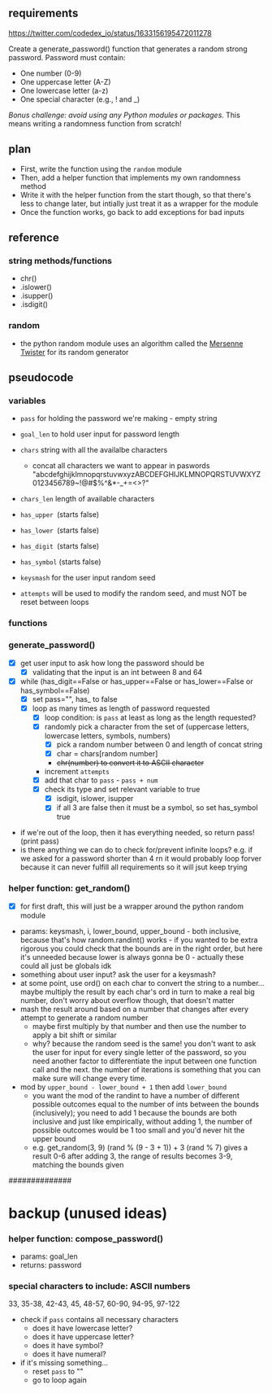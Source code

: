 ## requirements
https://twitter.com/codedex_io/status/1633156195472011278

Create a generate_password() function that generates a random strong password.
Password must contain:
- One number (0-9)
- One uppercase letter (A-Z)
- One lowercase letter (a-z)
- One special character (e.g., ! and _)

_Bonus challenge: avoid using any Python modules or packages._ This means writing a randomness function from scratch!

## plan
- First, write the function using the `random` module
- Then, add a helper function that implements my own randomness method
- Write it with the helper function from the start though, so that there's less to change later, but intially just treat it as a wrapper for the module
- Once the function works, go back to add exceptions for bad inputs

## reference 
### string methods/functions
- chr()
- .islower()
- .isupper()
- .isdigit()

### random
- the python random module uses an algorithm called the [Mersenne Twister](https://blogs.mathworks.com/cleve/2015/04/17/random-number-generator-mersenne-twister/) for its random generator

## pseudocode
### variables
- `pass` for holding the password we're making - empty string 
- `goal_len` to hold user input for password length
- `chars` string with all the availalbe characters
    - concat all characters we want to appear in paswords
    "abcdefghijklmnopqrstuvwxyzABCDEFGHIJKLMNOPQRSTUVWXYZ0123456789~!@#$%^&*-_+=<>?"
- `chars_len` length of available characters
- `has_upper `(starts false)
- `has_lower `(starts false)
- `has_digit `(starts false)
- `has_symbol` (starts false)

- `keysmash` for the user input random seed
- `attempts` will be used to modify the random seed, and must NOT be reset between loops

### functions

### generate_password()
- [x] get user input to ask how long the password should be
    - [x] validating that the input is an int between 8 and 64
- [x] while (has_digit==False or has_upper==False or has_lower==False or has_symbol==False)
    - [x] set pass="", has_ to false
    - [x] loop as many times as length of password requested
        - [x] loop condition: is `pass` at least as long as the length requested?
        - [x] randomly pick a character from the set of (uppercase letters, lowercase letters, symbols, numbers)
            - [x] pick a random number between 0 and length of concat string
            - [x] char = chars[random number]
            - ~~chr(number) to convert it to ASCII character~~
        - increment `attempts`
        - [x] add that char to `pass` - `pass + num`
        - [x] check its type and set relevant variable to true
            - [x] isdigit, islower, isupper 
            - [x] if all 3 are false then it must be a symbol, so set has_symbol true
- if we're out of the loop, then it has everything needed, so return pass! (print pass)
 - is there anything we can do to check for/prevent infinite loops? e.g. if we asked for a password shorter than 4 rn it would probably loop forver because it can never fulfill all requirements so it will jsut keep trying



### helper function: get_random()
- [x] for first draft, this will just be a wrapper around the python random module
- params: keysmash, i,
          lower_bound, upper_bound - both inclusive, because that's how random.randint() works
          - if you wanted to be extra rigorous you could check that the bounds are in the right order, but here it's unneeded because lower is always gonna be 0
          - actually these could all just be globals idk
- something about user input? ask the user for a keysmash?
- at some point, use ord() on each char to convert the string to a number... maybe multiply the result by each char's ord in turn to make a real big number, don't worry about overflow though, that doesn't matter
- mash the result around based on a number that changes after every attempt to generate a random number
    - maybe first multiply by that number and then use the number to apply a bit shift or similar
    - why? because the random seed is the same! you don't want to ask the user for input for every single letter of the password, so you need another factor to differentiate the input between one function call and the next. the number of iterations is something that you can make sure will change every time.
- mod by `upper_bound - lower_bound + 1` then add `lower_bound`
    - you want the mod of the randint to have a number of different possible outcomes equal to the number of ints between the bounds (inclusively); you need to add 1 because the bounds are both inclusive and just like empirically, without adding 1, the number of possible outcomes would be 1 too small and you'd never hit the upper bound
    - e.g. get_random(3, 9)
      (rand % (9 - 3 + 1)) + 3
      (rand % 7) gives a result 0-6
      after adding 3, the range of results becomes 3-9, matching the bounds given




##############


# backup (unused ideas)

### helper function: compose_password()
- params: goal_len
- returns: password

### special characters to include: ASCII numbers
33, 35-38, 42-43, 45, 48-57, 60-90, 94-95, 97-122

- check if `pass` contains all necessary characters
    - does it have lowercase letter?
    - does it have uppercase letter?
    - does it have symbol?
    - does it have numeral?
- if it's missing something...
    - reset `pass` to ""
    - go to loop again